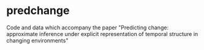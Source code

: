 # predchange
Code and data which accompany the paper "Predicting change: approximate inference under explicit representation of temporal structure in changing environments"
